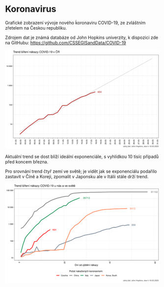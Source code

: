 # Koronavirus

Grafické zobrazení vývoje nového ḱoronaviru COVID-19, ze zvláštním zřetelem na Českou republiku.

Zdrojem dat je známá databáze od John Hopkins univerzity, k dispozici zde na GitHubu:  https://github.com/CSSEGISandData/COVID-19

<p align="center">
  <img src="obrazek.png" alt="trendline"/>
</p>

Aktuální trend se dost blíží ideální exponenciále, s vyhlídkou 10 tisíc případů před koncem března.

Pro srovnání trend čtyř zemí ve světě; je vidět jak se exponenciálu podařilo zastavit v Číně a Koreji, zpomalit v Japonsku ale v Itálii stále drží trend.

<p align="center">
  <img src="cizina.png" alt="trendline"/>
</p>

